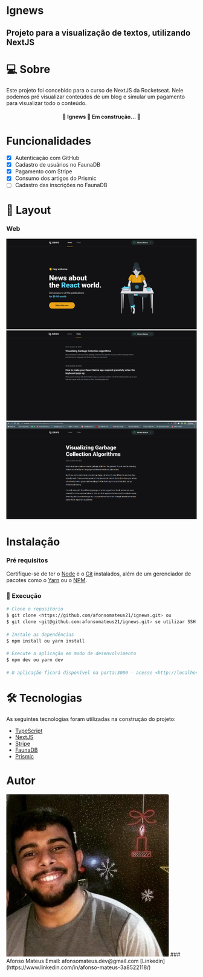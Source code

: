 # Ignews
## Projeto para a visualização de textos, utilizando NextJS

# 💻 Sobre
Este projeto foi concebido para o curso de NextJS da Rocketseat. Nele podemos pré visualizar conteúdos de um blog e 
simular um pagamento para visualizar todo o conteúdo. 

<h4 align="center"> 
	🚧  Ignews 🚀 Em construção...  🚧
</h4>

# Funcionalidades
- [x] Autenticação com GitHub
- [x] Cadastro de usuários no FaunaDB
- [x] Pagamento com Stripe
- [x] Consumo dos artigos do Prismic
- [ ] Cadastro das inscrições no FaunaDB

# 🎨 Layout
### Web
<img alt="Home" src="./screenshots/github/assets/print-home.png">
<img alt="Posts" src="./screenshots/github/assets/print-posts.png">
<img alt="Post" src="./screenshots/github/assets/print-post.png">


# Instalação
### Pré requisitos
Certifique-se de ter o [Node](https://nodejs.org/en/) e o [Git](https://git-scm.com) instalados, além de um gerenciador
de pacotes como o [Yarn](https://yarnpkg.com/) ou o [NPM](https://www.npmjs.com/).

### 🎨 Execução
```bash
# Clone o repositório
$ git clone <https://github.com/afonsomateus21/ignews.git> ou
$ git clone <git@github.com:afonsomateus21/ignews.git> se utilizar SSH

# Instale as dependências
$ npm install ou yarn install

# Execute a aplicação em modo de desenvolvimento
$ npm dev ou yarn dev

# O aplicação ficará disponível na porta:3000 - acesse <http://localhost:3000>
```

# 🛠 Tecnologias
As seguintes tecnologias foram utilizadas na construção do projeto:
- [TypeScript](https://www.typescriptlang.org/)
- [NextJS](https://nextjs.org/)
- [Stripe](https://stripe.com/en-br)
- [FaunaDB](https://fauna.com/)
- [Prismic](https://prismic.io/)

# Autor
<img alt="Autor" src="./screenshots/github/assets/perfil.jpeg" style="width: 70; height: 70;">
### Afonso Mateus
Email: afonsomateus.dev@gmail.com
[Linkedin](https://www.linkedin.com/in/afonso-mateus-3a8522118/)


